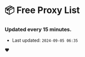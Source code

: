 # :package: Free Proxy List
### Updated every 15 minutes.

- Last updated: `2024-09-05 06:35`

:heart:
